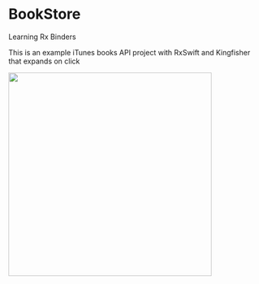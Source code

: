 # BookStore

Learning Rx Binders

This is an example iTunes books API project with RxSwift and Kingfisher that expands on click

<img src="https://github.com/rawandahmad698/BookStore/assets/19406683/894b2904-8913-4aef-93b0-cfc013e10736" width="400">
